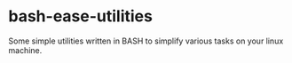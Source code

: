 # bash-ease-utilities
Some simple utilities written in BASH to simplify various tasks on your linux machine. 

